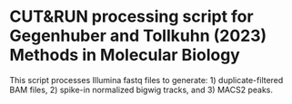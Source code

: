 # CUT&RUN processing script for Gegenhuber and Tollkuhn (2023) Methods in Molecular Biology

This script processes Illumina fastq files to generate: 1) duplicate-filtered BAM files, 2) spike-in normalized bigwig tracks, and 3) MACS2 peaks.
